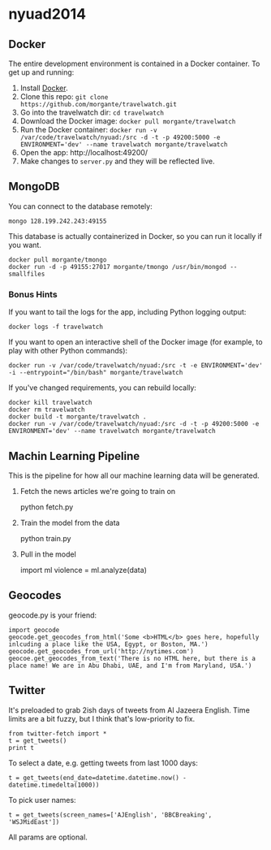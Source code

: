 nyuad2014
=========

## Docker
The entire development environment is contained in a Docker container. To get up and running:

1. Install [Docker](https://www.docker.io/gettingstarted/#h_installation).
2.  Clone this repo: ```git clone https://github.com/morgante/travelwatch.git```
3. Go into the travelwatch dir: ```cd travelwatch```
4. Download the Docker image: ```docker pull morgante/travelwatch```
5. Run the Docker container: ```docker run -v /var/code/travelwatch/nyuad:/src -d -t -p 49200:5000 -e ENVIRONMENT='dev' --name travelwatch morgante/travelwatch```
6. Open the app: http://localhost:49200/
7. Make changes to ```server.py``` and they will be reflected live.

## MongoDB
You can connect to the database remotely:

	mongo 128.199.242.243:49155

This database is actually containerized in Docker, so you can run it locally if you want.

	docker pull morgante/tmongo
	docker run -d -p 49155:27017 morgante/tmongo /usr/bin/mongod --smallfiles

### Bonus Hints
If you want to tail the logs for the app, including Python logging output:

	docker logs -f travelwatch

If you want to open an interactive shell of the Docker image (for example, to play with other Python commands):

	docker run -v /var/code/travelwatch/nyuad:/src -t -e ENVIRONMENT='dev' -i --entrypoint="/bin/bash" morgante/travelwatch


If you've changed requirements, you can rebuild locally:

	docker kill travelwatch
	docker rm travelwatch
	docker build -t morgante/travelwatch .
	docker run -v /var/code/travelwatch/nyuad:/src -d -t -p 49200:5000 -e ENVIRONMENT='dev' --name travelwatch morgante/travelwatch

## Machin Learning Pipeline
This is the pipeline for how all our machine learning data will be generated.

1. Fetch the news articles we're going to train on

	python fetch.py

2. Train the model from the data

	python train.py

3. Pull in the model

	import ml
	violence = ml.analyze(data)

## Geocodes

geocode.py is your friend:

```
import geocode
geocode.get_geocodes_from_html('Some <b>HTML</b> goes here, hopefully inlcuding a place like the USA, Egypt, or Boston, MA.')
geocode.get_geocodes_from_url('http://nytimes.com')
geocoe.get_geocodes_from_text('There is no HTML here, but there is a place name! We are in Abu Dhabi, UAE, and I'm from Maryland, USA.')
```

## Twitter

It's preloaded to grab 2ish days of tweets from Al Jazeera English. Time limits are a bit fuzzy, but I think that's low-priority to fix.

```
from twitter-fetch import *
t = get_tweets()
print t
``` 

To select a date, e.g. getting tweets from last 1000 days:
```
t = get_tweets(end_date=datetime.datetime.now() - datetime.timedelta(1000))  
```

To pick user names:
```
t = get_tweets(screen_names=['AJEnglish', 'BBCBreaking', 'WSJMidEast'])
```

All params are optional. 
